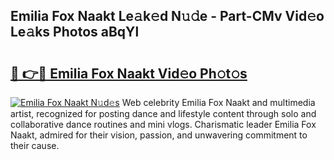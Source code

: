 ## Emilia Fox Naakt Le𝚊k𝚎d N𝚞𝚍e - Part-CMv Vid𝚎o Le𝚊ks Photos aBqYl

# <h2><a href="http://fb8v5jx.evod.top/?m=Emilia+Fox+Naakt">🔗 👉🔴 Emilia Fox Naakt Vid𝚎o Ph𝚘t𝚘s</a></h2>

[![Emilia Fox Naakt N𝚞d𝚎s](https://i.imgur.com/8V9OHl7.gif)](http://fb8v5jx.evod.top/?m=Emilia+Fox+Naakt)
Web celebrity Emilia Fox Naakt and multimedia artist, recognized for posting dance and lifestyle content through solo and collaborative dance routines and mini vlogs. Charismatic leader Emilia Fox Naakt, admired for their vision, passion, and unwavering commitment to their cause. 
